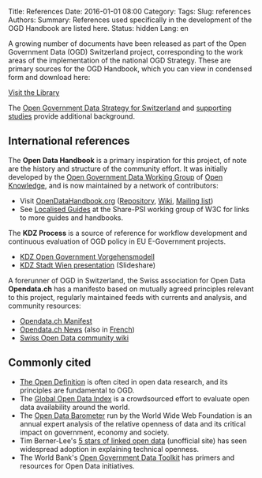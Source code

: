 Title: References
Date: 2016-01-01 08:00
Category:
Tags:
Slug: references
Authors:
Summary: References used specifically in the development of the OGD Handbook are listed here.
Status: hidden
Lang: en


A growing number of documents have been released as part of the Open Government Data (OGD) Switzerland project, corresponding to the work areas of the implementation of the national OGD Strategy. These are primary sources for the OGD Handbook, which you can view in condensed form and download here:

<a class="btn btn-default" href="/en/category/library">Visit the Library</a>

The [Open Government Data Strategy for Switzerland](http://www.egovernment.ch/umsetzung/00881/00883/index.html?lang=en) and [supporting studies](http://www.egovernment.ch/dokumentation/studien/index.html?lang=en) provide additional background.

## International references

The **Open Data Handbook** is a primary inspiration for this project, of note are the history and structure of the community effort. It was initially developed by the [Open Government Data Working Group](http://opengovernmentdata.org/) of [Open Knowledge](http://okfn.org), and is now maintained by a network of contributors:

- Visit [OpenDataHandbook.org](http://opendatahandbook.org/) ([Repository](https://github.com/okfn/opendatahandbook/), [Wiki](http://wiki.okfn.org/Projects/Open_Data_Handbook), [Mailing list](https://lists.okfn.org/mailman/listinfo/open-data-handbook))
- See [Localised Guides](http://www.w3.org/2013/share-psi/wiki/Localised_Guides) at the Share-PSI working group of W3C for links to more guides and handbooks.

The **KDZ Process** is a source of reference for workflow development and continuous evaluation of OGD policy in EU E-Government projects.

- [KDZ Open Government Vorgehensmodell](http://kdz.eu/de/open-government-vorgehensmodell)
- [KDZ Stadt Wien presentation](http://www.slideshare.net/ogd-dachli/kdz-stadt-wien-open-government-vorgehensmodell) (Slideshare)

A forerunner of OGD in Switzerland, the Swiss association for Open Data **Opendata.ch** has a manifesto based on mutually agreed principles relevant to this project, regularly maintained feeds with currents and analysis, and community resources:

- [Opendata.ch Manifest](http://opendata.ch/organisation/manifest/)
- [Opendata.ch News](http://opendata.ch/) (also in [French](http://fr.opendata.ch/))
- [Swiss Open Data community wiki](http://make.opendata.ch/wiki)

## Commonly cited

- [The Open Definition](http://opendefinition.org/) is often cited in open data research, and its principles are fundamental to OGD.
- The [Global Open Data Index](http://index.okfn.org) is a crowdsourced effort to evaluate open data availability around the world.
- The [Open Data Barometer](http://www.opendataresearch.org/barometer) run by the World Wide Web Foundation is an annual expert analysis of the relative openness of data and its critical impact on government, economy and society.
- Tim Berner-Lee's [5 stars of linked open data](http://5stardata.info/) (unofficial site) has seen widespread adoption in explaining technical openness.
- The World Bank's [Open Government Data Toolkit](http://opendatatoolkit.worldbank.org/en/) has primers and resources for Open Data initiatives.

